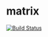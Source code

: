 # matrix 
[![Build Status](https://travis-ci.org/BulatovArthur/lab05.svg?branch=master)](https://travis-ci.org/BulatovArthur/lab05)
